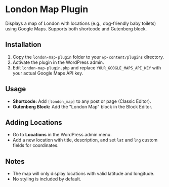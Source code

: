 # London Map Plugin

Displays a map of London with locations (e.g., dog-friendly baby toilets) using Google Maps. Supports both shortcode and Gutenberg block.

## Installation
1. Copy the `london-map-plugin` folder to your `wp-content/plugins` directory.
2. Activate the plugin in the WordPress admin.
3. Edit `london-map-plugin.php` and replace `YOUR_GOOGLE_MAPS_API_KEY` with your actual Google Maps API key.

## Usage
- **Shortcode:** Add `[london_map]` to any post or page (Classic Editor).
- **Gutenberg Block:** Add the "London Map" block in the Block Editor.

## Adding Locations
- Go to **Locations** in the WordPress admin menu.
- Add a new location with title, description, and set `lat` and `lng` custom fields for coordinates.

## Notes
- The map will only display locations with valid latitude and longitude.
- No styling is included by default. 